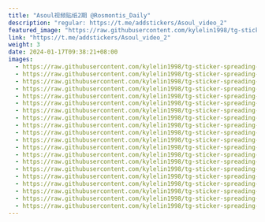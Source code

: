 ```yaml
---
title: "Asoul视频贴纸2期 @Rosmontis_Daily"
description: "regular: https://t.me/addstickers/Asoul_video_2"
featured_image: "https://raw.githubusercontent.com/kylelin1998/tg-sticker-spreading-worldwide-images/main/img/51f25363-4aa5-4010-b77c-7cd1350f2259.jpg"
link: "https://t.me/addstickers/Asoul_video_2"
weight: 3
date: 2024-01-17T09:38:21+08:00
images:
  - https://raw.githubusercontent.com/kylelin1998/tg-sticker-spreading-worldwide-images/main/img/51f25363-4aa5-4010-b77c-7cd1350f2259.jpg
  - https://raw.githubusercontent.com/kylelin1998/tg-sticker-spreading-worldwide-images/main/img/1c6da6f1-cc83-4ffb-a6c4-4eef6d66095d.jpg
  - https://raw.githubusercontent.com/kylelin1998/tg-sticker-spreading-worldwide-images/main/img/441bf2fa-472b-4729-9ae5-c3fadf9757ed.jpg
  - https://raw.githubusercontent.com/kylelin1998/tg-sticker-spreading-worldwide-images/main/img/c42d9dde-dd43-4712-bd79-553e144cc229.jpg
  - https://raw.githubusercontent.com/kylelin1998/tg-sticker-spreading-worldwide-images/main/img/03046517-b51b-48bb-94ef-e4f3e620c9de.jpg
  - https://raw.githubusercontent.com/kylelin1998/tg-sticker-spreading-worldwide-images/main/img/c126fdc2-6cad-48ed-a2e4-e280fee2fb48.jpg
  - https://raw.githubusercontent.com/kylelin1998/tg-sticker-spreading-worldwide-images/main/img/a7650408-8908-40b1-be9b-20dd956a1ad5.jpg
  - https://raw.githubusercontent.com/kylelin1998/tg-sticker-spreading-worldwide-images/main/img/f0999346-6f97-48ed-882a-d70f00b60bf9.jpg
  - https://raw.githubusercontent.com/kylelin1998/tg-sticker-spreading-worldwide-images/main/img/fe7ec611-8747-4a68-b557-9497cccf5443.jpg
  - https://raw.githubusercontent.com/kylelin1998/tg-sticker-spreading-worldwide-images/main/img/5c91bb1d-f764-419a-b220-d19882953946.jpg
  - https://raw.githubusercontent.com/kylelin1998/tg-sticker-spreading-worldwide-images/main/img/2dd24107-b609-4be4-acfc-fc81d71ed30f.jpg
  - https://raw.githubusercontent.com/kylelin1998/tg-sticker-spreading-worldwide-images/main/img/e6716028-916e-472a-8907-9a1661560b48.jpg
  - https://raw.githubusercontent.com/kylelin1998/tg-sticker-spreading-worldwide-images/main/img/1976b7e3-462e-4128-93d7-3e333b4e3194.jpg
  - https://raw.githubusercontent.com/kylelin1998/tg-sticker-spreading-worldwide-images/main/img/3b1bb4dc-c1a9-4144-8909-0fb3494c88cf.jpg
  - https://raw.githubusercontent.com/kylelin1998/tg-sticker-spreading-worldwide-images/main/img/9b5cd1b0-a5e0-4753-aa5a-36372cffdd22.jpg
  - https://raw.githubusercontent.com/kylelin1998/tg-sticker-spreading-worldwide-images/main/img/82097258-d7fe-45c0-bfb3-69f6dad16289.jpg
  - https://raw.githubusercontent.com/kylelin1998/tg-sticker-spreading-worldwide-images/main/img/1db79810-072f-4f18-8db6-fd63401d95bd.jpg
  - https://raw.githubusercontent.com/kylelin1998/tg-sticker-spreading-worldwide-images/main/img/31274e73-80e6-42ab-8f5d-84889d77f145.jpg
  - https://raw.githubusercontent.com/kylelin1998/tg-sticker-spreading-worldwide-images/main/img/75800fc3-b991-41be-a540-8921d30dd3c9.jpg
  - https://raw.githubusercontent.com/kylelin1998/tg-sticker-spreading-worldwide-images/main/img/593ed417-1b17-417c-a9d4-b2f43c7f8cfc.jpg
---
```

